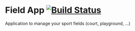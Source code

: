 # Field App [![Build Status](https://travis-ci.org/SportEventApp/field_app.svg?branch=master)](https://travis-ci.org/SportEventApp/field_app)
Application to manage your sport fields (court, playground, ...)
